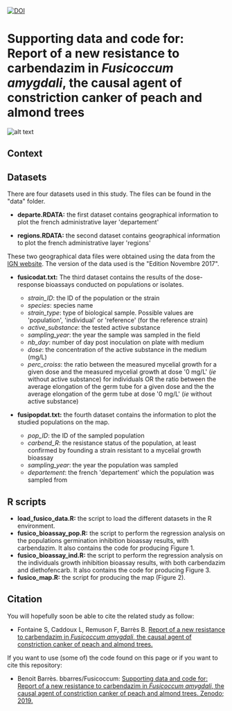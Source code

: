 [![DOI](https://zenodo.org/badge/190763363.svg)](https://zenodo.org/badge/latestdoi/190763363)

# Supporting data and code for: Report of a new resistance to carbendazim in *Fusicoccum amygdali*, the causal agent of constriction canker of peach and almond trees

![alt text](https://y9xjpa.db.files.1drv.com/y4mpjcgFHlzSPQzhQNV-dAkypEx7uWgJhPxL6MraJDeaIrM-2RuAwYTpqu6gxKuqMRb9SuyCU4qQntQUYMi3VF9MkovXWgC_P5rG5ny6lLdKjXJBjVdPkGUuy3TLdyJC6jCzGDkk2SOaGWwlQCHLn-uyF7zSROc9SEcCcHqbh9OSCh2vv6eWVhUQ-vt5FdOrxCRxSXRJ_c1xKVKZtnYyOViXw?width=1584&height=588&cropmode=none)


## Context


## Datasets
There are four datasets used in this study. The files can be found in the "data" folder. 

+ **departe.RDATA:** the first dataset contains geographical information to plot the french administrative layer 'departement'

+ **regions.RDATA:** the second dataset contains geographical information to plot the french administrative layer 'regions'

These two geographical data files were obtained using the data from the [IGN website](http://professionnels.ign.fr/adminexpress). The version of the data used is the "Edition Novembre 2017". 

+ **fusicodat.txt:** The third dataset contains the results of the dose-response bioassays conducted on populations or isolates. 
  + *strain_ID*: the ID of the population or the strain
  + *species*: species name
  + *strain_type*: type of biological sample. Possible values are 'population', 'individual' or 'reference' (for the reference strain)
  + *active_substance*: the tested active substance
  + *sampling_year*: the year the sample was sampled in the field
  + *nb_day*: number of day post inoculation on plate with medium
  + *dose*: the concentration of the active substance in the medium (mg/L)
  + *perc_croiss*: the ratio between the measured mycelial growth for a given dose and the measured mycelial growth at dose '0 mg/L' (*ie* without active substance) for individuals OR the ratio between the average elongation of the germ tube for a given dose and the the average elongation of the germ tube at dose '0 mg/L' (*ie* without active substance)

+ **fusipopdat.txt:** the fourth dataset contains the information to plot the studied populations on the map. 
  + *pop_ID*: the ID of the sampled population
  + *carbend_R*: the resistance status of the population, at least confirmed by founding a strain resistant to a mycelial growth bioassay
  + *sampling_year*: the year the population was sampled
  + *departement*: the french 'departement' which the population was sampled from


## R scripts
+ **load_fusico_data.R:** the script to load the different datasets in the R environment. 
+ **fusico_bioassay_pop.R:** the script to perform the regression analysis on the populations germination inhibition bioassay results, with carbendazim. It also contains the code for producing Figure 1. 
+ **fusico_bioassay_ind.R:** the script to perform the regression analysis on the individuals growth inhibition bioassay results, with both carbendazim and diethofencarb. It also contains the code for producing Figure 3. 
+ **fusico_map.R:** the script for producing the map (Figure 2). 


## Citation
You will hopefully soon be able to cite the related study as follow: 
+ Fontaine S, Caddoux L, Remuson F, Barrès B. [Report of a new resistance to carbendazim in *Fusicoccum amygdali*, the causal agent of constriction canker of peach and almond trees.]()

If you want to use (some of) the code found on this page or if you want to cite this repository: 
+ Benoit Barrès. bbarres/Fusicoccum: [Supporting data and code for: Report of a new resistance to carbendazim in *Fusicoccum amygdali*, the causal agent of constriction canker of peach and almond trees. Zenodo; 2019.](https://zenodo.org/badge/latestdoi/190763363)
